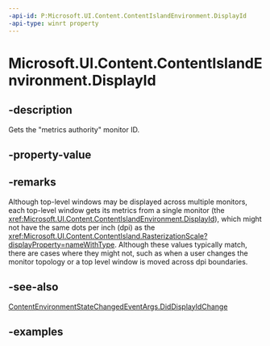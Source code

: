 ```yaml
---
-api-id: P:Microsoft.UI.Content.ContentIslandEnvironment.DisplayId
-api-type: winrt property
---
```


# Microsoft.UI.Content.ContentIslandEnvironment.DisplayId

<!--
public Microsoft.UI.DisplayId DisplayId { get; }
-->

## -description

Gets the "metrics authority" monitor ID.

## -property-value

## -remarks

Although top-level windows may be displayed across multiple monitors, each top-level window gets its metrics from a single monitor (the <xref:Microsoft.UI.Content.ContentIslandEnvironment.DisplayId>), which might not have the same dots per inch (dpi) as the <xref:Microsoft.UI.Content.ContentIsland.RasterizationScale?displayProperty=nameWithType>. Although these values typically match, there are cases where they might not, such as when a user changes the monitor topology or a top level window is moved across dpi boundaries.

## -see-also

[ContentEnvironmentStateChangedEventArgs.DidDisplayIdChange](contentenvironmentstatechangedeventargs_diddisplayidchange.md)

## -examples
